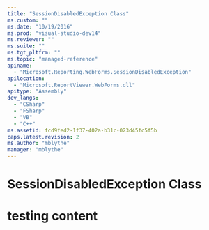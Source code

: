 ```yaml
---
title: "SessionDisabledException Class"
ms.custom: ""
ms.date: "10/19/2016"
ms.prod: "visual-studio-dev14"
ms.reviewer: ""
ms.suite: ""
ms.tgt_pltfrm: ""
ms.topic: "managed-reference"
apiname: 
  - "Microsoft.Reporting.WebForms.SessionDisabledException"
apilocation: 
  - "Microsoft.ReportViewer.WebForms.dll"
apitype: "Assembly"
dev_langs: 
  - "CSharp"
  - "FSharp"
  - "VB"
  - "C++"
ms.assetid: fcd9fed2-1f37-402a-b31c-023d45fc5f5b
caps.latest.revision: 2
ms.author: "mblythe"
manager: "mblythe"
---
```

# SessionDisabledException Class
# testing content